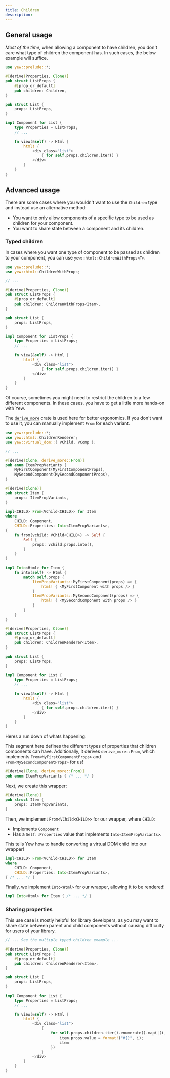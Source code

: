```yaml
---
title: Children
description: 
---
```


## General usage

_Most of the time,_ when allowing a component to have children, you don't care 
what type of children the component has. In such cases, the below example will
suffice.

```rust
use yew::prelude::*;

#[derive(Properties, Clone)]
pub struct ListProps {
	#[prop_or_default]
	pub children: Children,
}

pub struct List {
	props: ListProps,
}

impl Component for List {
	type Properties = ListProps;
	// ...

	fn view(&self) -> Html {
		html! {
			<div class="list">
				{ for self.props.children.iter() }
			</div>
		}
	}
}
```

## Advanced usage

There are some cases where you wouldn't want to use the `Children` type
and instead use an alternative method:

 - You want to only allow components of a specific type to be used as children for your component.
 - You want to share state between a component and its children.

### Typed children

In cases where you want one type of component to be passed as children to your component,
you can use `yew::html::ChildrenWithProps<T>`.

```rust
use yew::prelude::*;
use yew::html::ChildrenWithProps;

// ...

#[derive(Properties, Clone)]
pub struct ListProps {
	#[prop_or_default]
	pub children: ChildrenWithProps<Item>,
}

pub struct List {
	props: ListProps,
}

impl Component for ListProps {
	type Properties = ListProps;
	// ...

	fn view(&self) -> Html {
		html! {
			<div class="list">
				{ for self.props.children.iter() }
			</div>
		}
	}
}
```

Of course, sometimes you might need to restrict the children to a few different
components. In these cases, you have to get a little more hands-on with Yew.

The [`derive_more`](https://github.com/JelteF/derive_more) crate is used here for better ergonomics. If you don't want
to use it, you can manually implement `From` for each variant.

```rust
use yew::prelude::*;
use yew::html::ChildrenRenderer;
use yew::virtual_dom::{ VChild, VComp };

// ...

#[derive(Clone, derive_more::From)]
pub enum ItemPropVariants {
	MyFirstComponent(MyFirstComponentProps),
	MySecondComponent(MySecondComponentProps),
}

#[derive(Clone)]
pub struct Item {
	props: ItemPropVariants,
}

impl<CHILD> From<VChild<CHILD>> for Item
where
	CHILD: Component,
	CHILD::Properties: Into<ItemPropVariants>,
{
	fn from(vchild: VChild<CHILD>) -> Self {
		Self {
			props: vchild.props.into(),
		}
	}
}

impl Into<Html> for Item {
	fn into(self) -> Html {
		match self.props {
			ItemPropVariants::MyFirstComponent(props) => {
				html! { <MyFirstComponent with props /> }
			}
			ItemPropVariants::MySecondComponent(props) => {
				html! { <MySecondComponent with props /> }
			}
		}
	}
}

#[derive(Properties, Clone)]
pub struct ListProps {
	#[prop_or_default]
	pub children: ChildrenRenderer<Item>,
}

pub struct List {
	props: ListProps,
}

impl Component for List {
	type Properties = ListProps;
	// ...

	fn view(&self) -> Html {
		html! {
			<div class="list">
				{ for self.props.children.iter() }
			</div>
		}
	}
}
```

Heres a run down of whats happening:

This segment here defines the different types of properties that children
components can have. Additionally, it derives `derive_more::From`, which
implements `From<MyFirstComponentProps>` and `From<MySecondComponentProps>` for
us!

```rust
#[derive(Clone, derive_more::From)]
pub enum ItemPropVariants { /* ... */ }
```

Next, we create this wrapper:

```rust
#[derive(Clone)]
pub struct Item {
	props: ItemPropVariants,
}
```

Then, we implement `From<VChild<CHILD>>` for our wrapper, where `CHILD`:
 
 - Implements `Component`
 - Has a `Self::Properties` value that implements `Into<ItemPropVariants>`.

This tells Yew how to handle converting a virtual DOM child into our wrapper!

```rust
impl<CHILD> From<VChild<CHILD>> for Item
where
	CHILD: Component,
	CHILD::Properties: Into<ItemPropVariants>,
{ /* ... */ }
```

Finally, we implement `Into<Html>` for our wrapper, allowing it to be rendered!

```rust
impl Into<Html> for Item { /* ... */ }
```

### Sharing properties

This use case is mostly helpful for library developers, as you may want to
share state between parent and child components without causing difficulty for
users of your library.

```rust
// ... See the multiple typed children example ...

#[derive(Properties, Clone)]
pub struct ListProps {
	#[prop_or_default]
	pub children: ChildrenRenderer<Item>,
}

pub struct List {
	props: ListProps,
}

impl Component for List {
	type Properties = ListProps;
	// ...

	fn view(&self) -> Html {
		html! {
			<div class="list">
				{
					for self.props.children.iter().enumerate().map(|(i, mut item)| {
						item.props.value = format!("#{}", i);
						item
					})
				}
			</div>
		}
	}
}
```
